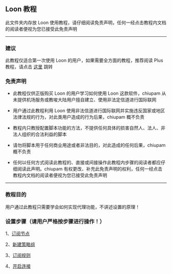 ## Loon 教程

此文件夹内存放 Loon 使用教程，请仔细阅读免责声明，任何一经点击教程内文档的阅读者便视为您已接受此免责声明

------

### 建议

此教程仅适合第一次使用 Loon 的用户，如果需要全方面的教程，推荐阅读 Plus 教程，请点击 [这里](https://github.com/chiupam/tutorial/blob/master/Loon/Plus/README.md) 跳转

### 免责声明

- 此教程仅供正版购买 Loon 的用户学习如何使用 Loon 这款软件，chiupam 从未提供机场服务或教唆大陆用户擅自建立、使用非法定信道进行国际联网

- 用户通过此教程利用 Loon 使用非法信道进行国际联网并实施违反国家或地区法律法规的行为，对此类用户造成的行为后果，chiupam 概不负责

- 教程内只教授配置脚本功能的方法，不提供任何具体的损害自然人、法人、非法人组织的合法利益的脚本

- 请勿将脚本用于任何商业用途或者非法目的，对此造成的任何后果，chiupam 概不负责

- 任何以任何方式阅读此教程的、直接或间接操作此教程内步骤的阅读者都应仔细阅读此声明。chiupam 有权更改、补充此免责声明的权利，任何一经点击教程内文档的阅读者便视为您已接受此免责声明

---

### 教程目的

用户通过此教程只需要学会如何实现代理功能，不讲述设置的原理！


### 设置步骤（请用户严格按步骤进行操作！）

1、[订阅节点](https://github.com/chiupam/tutorial/blob/master/Loon/Frist/First.md)

2、[新建策略组](https://github.com/chiupam/tutorial/blob/master/Loon/Frist/Second.md)

3、[订阅规则](https://github.com/chiupam/tutorial/blob/master/Loon/Frist/Third.md)

4、[开启连接](https://github.com/chiupam/tutorial/blob/master/Loon/Frist/Fifth.md)
